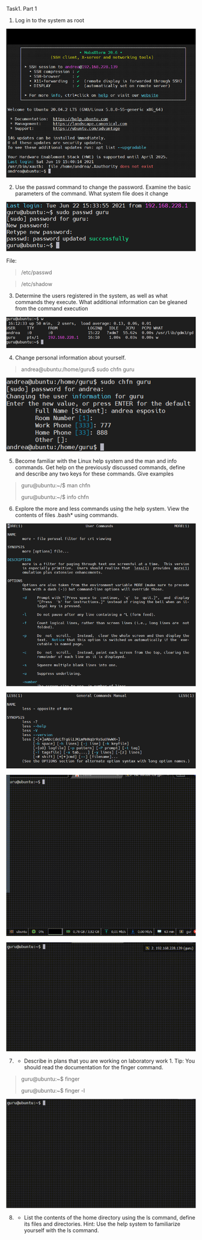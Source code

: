 Task1. Part 1
1) Log in to the system as root

![img.png](img/login.png)

2) Use the passwd command to change the password. Examine the basic parameters of the command. What system file does it change

![img.png](img/changePass.png)

File:
>/etc/passwd

>/etc/shadow

3) Determine the users registered in the system, as well as what commands they execute. What additional information can be gleaned from the command execution

![img.png](img/usersSystem.png)

4) Change personal information about yourself.

>andrea@ubuntu:/home/guru$ sudo chfn guru

![img.png](img/changeFullName.png)

5) Become familiar with the Linux help system and the man and info commands.
   Get help on the previously discussed commands, define and describe any two keys for these commands.
   Give examples
   
>guru@ubuntu:~/$ man chfn
>
>guru@ubuntu:~/$ info chfn
   
6) Explore the more and less commands using the help system.
   View the contents of files .bash* using commands.
   
![img.png](img/manMore.png)

![img.png](img/manLess.png)

![img.png](img/moreBash.gif)

![img.png](img/lessBash.gif)
   
7) * Describe in plans that you are working on laboratory work 1.
    Tip: You should read the documentation for the finger command.
     
>guru@ubuntu:~$ finger
>
> guru@ubuntu:~$ finger -l

     
![img.png](img/finger.gif)
     
8) * List the contents of the home directory using the ls command, define its files and directories.
    Hint: Use the help system to familiarize yourself with the ls command.